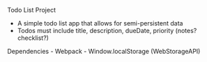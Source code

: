 Todo List Project
  - A simple todo list app that allows for semi-persistent data
  - Todos must include title, description, dueDate, priority (notes? checklist?)

  Dependencies
    - Webpack
    - Window.localStorage (WebStorageAPI) 